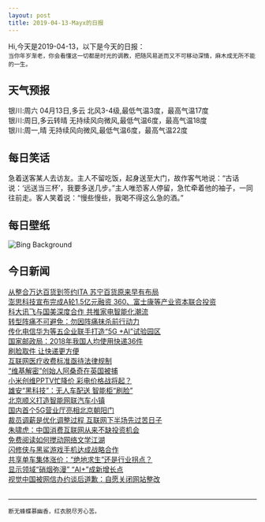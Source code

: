 ```yaml
---
layout: post
title: 2019-04-13-Mayx的日报
---
```


Hi,今天是2019-04-13，以下是今天的日报：<br><small>
当你年岁渐老，你会看懂这一切都是时光的调教，把随风易逝而又不可移动深情，麻木成无所不能的一生。</small><!--more-->
## 天气预报
银川:周六 04月13日,多云 北风3-4级,最低气温3度，最高气温17度<br>银川:周日,多云转晴 无持续风向微风,最低气温6度，最高气温18度<br>银川:周一,晴 无持续风向微风,最低气温6度，最高气温22度
## 每日笑话
急着送客某人去访友。主人不留吃饭，起身送至大门，故作客气地说：“古话说：‘远送当三杯’，我要多送几步。”主人唯恐客人停留，急忙牵着他的袖子，一同往前走。客人笑着说：“慢些慢些，我喝不得这么急的酒。”
## 每日壁纸
![Bing Background](https://cn.bing.com/th?id=OHR.BigWindDay_EN-US5579404574_1920x1080.jpg&rf=LaDigue_1920x1080.jpg&pid=hp "The Mount Washington Observatory in New Hampshire (© Mike Theiss/Getty Images)")
## 今日新闻

[从整合万达百货到签约ITA 苏宁百货原来早有布局](http://it.people.com.cn/n1/2019/0412/c1009-31027311.html)   
[澎思科技宣布完成A轮1.5亿元融资 360、富士康等产业资本联合投资](http://it.people.com.cn/n1/2019/0412/c1009-31027298.html)   
[科大讯飞与国美深度合作 共推家电智能化潮流](http://it.people.com.cn/n1/2019/0412/c1009-31027167.html)   
[转型阵痛不可避免：勿因阵痛抹杀前行动力](http://it.people.com.cn/n1/2019/0412/c1009-31027175.html)   
[传化电信华为等五企业联手打造“5G +AI”试验园区](http://it.people.com.cn/n1/2019/0412/c1009-31027150.html)   
[国家邮政局：2018年我国人均使用快递36件](http://it.people.com.cn/n1/2019/0412/c1009-31026316.html)   
[刷脸取件 让快递更方便](http://it.people.com.cn/n1/2019/0412/c1009-31026367.html)   
[互联网医疗收费标准亟待法律规制](http://it.people.com.cn/n1/2019/0412/c1009-31026372.html)   
[“维基解密”创始人阿桑奇在英国被捕](http://it.people.com.cn/n1/2019/0412/c1009-31026327.html)   
[小米创维PPTV忙降价 彩电价格战将起？](http://it.people.com.cn/n1/2019/0412/c1009-31026250.html)   
[雄安“黑科技”：无人车配送 智能柜“刷脸”](http://it.people.com.cn/n1/2019/0412/c1009-31026174.html)   
[北京顺义打造智能网联汽车小镇](http://it.people.com.cn/n1/2019/0412/c1009-31026186.html)   
[国内首个5G营业厅亮相北京朝阳门](http://it.people.com.cn/n1/2019/0412/c1009-31026200.html)   
[裁员调薪是优化调整过程 互联网下半场先过苦日子](http://it.people.com.cn/n1/2019/0412/c1009-31026127.html)   
[朱啸虎：中国消费互联网从来不缺投资机会](http://it.people.com.cn/n1/2019/0412/c1009-31025923.html)   
[免费阅读如何搅动网络文学江湖](http://it.people.com.cn/n1/2019/0412/c1009-31026144.html)   
[闪修侠与黑鲨游戏手机达成战略合作](http://it.people.com.cn/n1/2019/0412/c1009-31026088.html)   
[共享单车集体涨价：“绝地求生”还是行业拐点？](http://it.people.com.cn/n1/2019/0412/c1009-31026034.html)   
[显示领域“硝烟弥漫” “AI+”成新增长点](http://it.people.com.cn/n1/2019/0412/c1009-31026059.html)   
[视觉中国被网信办约谈后道歉：自愿关闭网站整改](http://it.people.com.cn/n1/2019/0412/c1009-31026230.html)   
<br />

***

<small>断无蜂蝶慕幽香，红衣脱尽芳心苦。</small>
